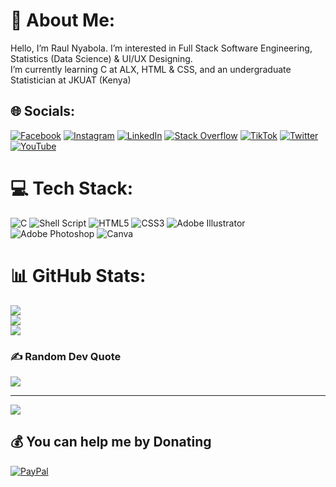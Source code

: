 # 💫 About Me:
Hello, I’m Raul Nyabola. I’m interested in Full Stack Software Engineering, Statistics (Data Science) & UI/UX Designing.<br>I’m currently learning C at ALX, HTML & CSS, and an undergraduate Statistician at JKUAT (Kenya)


## 🌐 Socials:
[![Facebook](https://img.shields.io/badge/Facebook-%231877F2.svg?logo=Facebook&logoColor=white)](https://facebook.com/raulnyabola) [![Instagram](https://img.shields.io/badge/Instagram-%23E4405F.svg?logo=Instagram&logoColor=white)](https://instagram.com/raulnyabola) [![LinkedIn](https://img.shields.io/badge/LinkedIn-%230077B5.svg?logo=linkedin&logoColor=white)](https://linkedin.com/in/raulnyabola) [![Stack Overflow](https://img.shields.io/badge/-Stackoverflow-FE7A16?logo=stack-overflow&logoColor=white)](https://stackoverflow.com/users/20838963) [![TikTok](https://img.shields.io/badge/TikTok-%23000000.svg?logo=TikTok&logoColor=white)](https://tiktok.com/@raulnyabola) [![Twitter](https://img.shields.io/badge/Twitter-%231DA1F2.svg?logo=Twitter&logoColor=white)](https://twitter.com/raulnyabola) [![YouTube](https://img.shields.io/badge/YouTube-%23FF0000.svg?logo=YouTube&logoColor=white)](https://youtube.com/c/raulnyabola) 

# 💻 Tech Stack:
![C](https://img.shields.io/badge/c-%2300599C.svg?style=for-the-badge&logo=c&logoColor=white) ![Shell Script](https://img.shields.io/badge/shell_script-%23121011.svg?style=for-the-badge&logo=gnu-bash&logoColor=white) ![HTML5](https://img.shields.io/badge/html5-%23E34F26.svg?style=for-the-badge&logo=html5&logoColor=white) ![CSS3](https://img.shields.io/badge/css3-%231572B6.svg?style=for-the-badge&logo=css3&logoColor=white) ![Adobe Illustrator](https://img.shields.io/badge/adobeillustrator-%23FF9A00.svg?style=for-the-badge&logo=adobeillustrator&logoColor=white) ![Adobe Photoshop](https://img.shields.io/badge/adobephotoshop-%2331A8FF.svg?style=for-the-badge&logo=adobephotoshop&logoColor=white) ![Canva](https://img.shields.io/badge/Canva-%2300C4CC.svg?style=for-the-badge&logo=Canva&logoColor=white)
# 📊 GitHub Stats:
![](https://github-readme-stats.vercel.app/api?username=raulnyabola&theme=dark&hide_border=false&include_all_commits=true&count_private=true)<br/>
![](https://github-readme-streak-stats.herokuapp.com/?user=raulnyabola&theme=dark&hide_border=false)<br/>
![](https://github-readme-stats.vercel.app/api/top-langs/?username=raulnyabola&theme=dark&hide_border=false&include_all_commits=true&count_private=true&layout=compact)

### ✍️ Random Dev Quote
![](https://quotes-github-readme.vercel.app/api?type=vetical&theme=dark)

---
[![](https://visitcount.itsvg.in/api?id=raulnyabola&icon=0&color=0)](https://visitcount.itsvg.in)

  ## 💰 You can help me by Donating
  [![PayPal](https://img.shields.io/badge/PayPal-00457C?style=for-the-badge&logo=paypal&logoColor=white)](https://paypal.me/raulnyabola) 

  
<!-- Proudly created with GPRM ( https://gprm.itsvg.in ) -->
